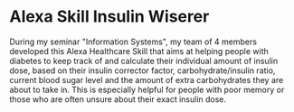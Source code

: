 # Alexa Skill Insulin Wiserer

During my seminar "Information Systems", my team of 4 members developed this Alexa Healthcare Skill that aims at helping people with diabetes to keep track of and calculate their individual amount of insulin dose, based on their insulin corrector factor, carbohydrate/insulin ratio, current blood sugar level and the amount of extra carbohydrates they are about to take in. This is especially helpful for people with poor memory or those who are often unsure about their exact insulin dose. 
